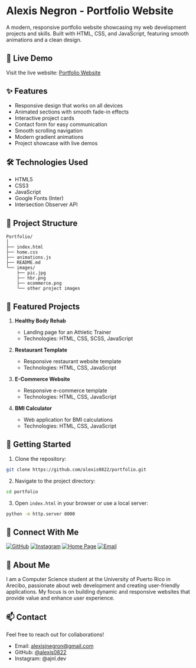 # Alexis Negron - Portfolio Website

A modern, responsive portfolio website showcasing my web development projects and skills. Built with HTML, CSS, and JavaScript, featuring smooth animations and a clean design.

## 🚀 Live Demo

Visit the live website: [Portfolio Website](https://alexis0822.github.io/portfolio)

## ✨ Features

- Responsive design that works on all devices
- Animated sections with smooth fade-in effects
- Interactive project cards
- Contact form for easy communication
- Smooth scrolling navigation
- Modern gradient animations
- Project showcase with live demos

## 🛠 Technologies Used

- HTML5
- CSS3
- JavaScript
- Google Fonts (Inter)
- Intersection Observer API

## 📂 Project Structure

```
Portfolio/
│
├── index.html
├── home.css
├── animations.js
├── README.md
└── images/
    ├── pic.jpg
    ├── hbr.png
    ├── ecommerce.png
    └── other project images
```

## 📱 Featured Projects

1. **Healthy Body Rehab**
   - Landing page for an Athletic Trainer
   - Technologies: HTML, CSS, SCSS, JavaScript

2. **Restaurant Template**
   - Responsive restaurant website template
   - Technologies: HTML, CSS, JavaScript

3. **E-Commerce Website**
   - Responsive e-commerce template
   - Technologies: HTML, CSS, JavaScript

4. **BMI Calculator**
   - Web application for BMI calculations
   - Technologies: HTML, CSS, JavaScript

## 🚀 Getting Started

1. Clone the repository:
```bash
git clone https://github.com/alexis0822/portfolio.git
```

2. Navigate to the project directory:
```bash
cd portfolio
```

3. Open `index.html` in your browser or use a local server:
```bash
python -m http.server 8000
```

## 🔗 Connect With Me

[![GitHub](https://img.shields.io/badge/GitHub-100000?style=for-the-badge&logo=github&logoColor=white)](https://github.com/alexis0822)
[![Instagram](https://img.shields.io/badge/Instagram-E4405F?style=for-the-badge&logo=instagram&logoColor=white)](https://instagram.com/ajnl.dev)
[![Home Page](https://img.shields.io/badge/Home%20Page-1976D2?style=for-the-badge&logo=google-chrome&logoColor=white)](https://alexis0822.github.io/portfolio/home.html)
[![Email](https://img.shields.io/badge/Email-D14836?style=for-the-badge&logo=gmail&logoColor=white)](mailto:alexisjnegron@gmail.com)


## 📝 About Me

I am a Computer Science student at the University of Puerto Rico in Arecibo, passionate about web development and creating user-friendly applications. My focus is on building dynamic and responsive websites that provide value and enhance user experience.

## 📫 Contact

Feel free to reach out for collaborations!

- Email: alexisjnegron@gmail.com
- GitHub: [@alexis0822](https://github.com/alexis0822)
- Instagram: @ajnl.dev
